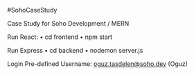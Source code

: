 ﻿#SohoCaseStudy

Case Study for Soho Development / MERN

Run React:
  • cd frontend
  • npm start

Run Express
  • cd backend
  • nodemon server.js


Login
Pre-defined Username: oguz.tasdelen@soho.dev (Oguz)
